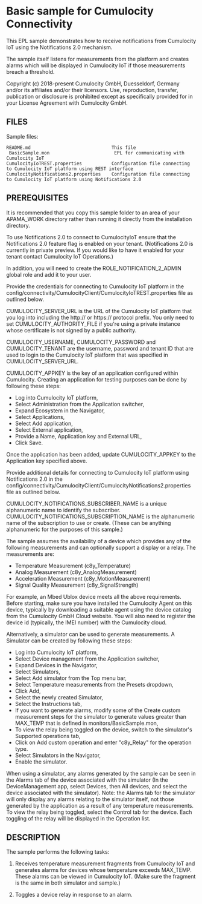 # Basic sample for Cumulocity Connectivity

   This EPL sample demonstrates how to receive notifications from Cumulocity IoT using 
   the Notifications 2.0 mechanism. 
   
   The sample itself listens for measurements from the platform and creates alarms which will be displayed 
   in Cumulocity IoT if those measurements breach a threshold.

   Copyright (c) 2018-present Cumulocity GmbH, Duesseldorf, Germany and/or its affiliates and/or their licensors.
   Use, reproduction, transfer, publication or disclosure is prohibited except as specifically provided for in your License Agreement with Cumulocity GmbH.


## FILES

  Sample files:

    README.md                              This file
     BasicSample.mon                        EPL for communicating with Cumulocity IoT
    CumulocityIoTREST.properties           Configuration file connecting to Cumulocity IoT platform using REST interface
    CumulocityNotifications2.properties    Configuration file connecting to Cumulocity IoT platform using Notifications 2.0

## PREREQUISITES

   It is recommended that you copy this sample folder to an area of your APAMA_WORK directory rather
   than running it directly from the installation directory.

   To use Notifications 2.0 to connect to CumulocityIoT ensure that the Notifications 2.0
   feature flag is enabled on your tenant. (Notifications 2.0 is currently in private preview.
   If you would like to have it enabled for your tenant contact Cumulocity IoT Operations.)
   
   In addition, you will need to create the ROLE_NOTIFICATION_2_ADMIN global role and add it 
   to your user.

   Provide the credentials for connecting to Cumulocity IoT platform in the 
   config/connectivity/CumulocityClient/CumulocityIoTREST.properties file as outlined below.
   
   CUMULOCITY_SERVER_URL is the URL of the Cumulocity IoT platform that you log into including the
   http:// or https:// protocol prefix. You only need to set CUMULOCITY_AUTHORITY_FILE if you're using 
   a private instance whose certificate is not signed by a public authority.
   
   CUMULOCITY_USERNAME, CUMULOCITY_PASSWORD and CUMULOCITY_TENANT are the username, password and tenant 
   ID that are used to login to the Cumulocity IoT platform that was specified in CUMULOCITY_SERVER_URL.
   
   CUMULOCITY_APPKEY is the key of an application configured within Cumulocity. Creating an application 
   for testing purposes can be done by following these steps:
   
   * Log into Cumulocity IoT platform, 
   * Select Administration from the Application switcher,
   * Expand Ecosystem in the Navigator,
   * Select Applications,
   * Select Add application,
   * Select External application,
   * Provide a Name, Application key and External URL,
   * Click Save. 
     
   Once the application has been added, update CUMULOCITY_APPKEY to the Application key specified above.

   Provide additional details for connecting to Cumulocity IoT platform using Notifications 2.0
   in the config/connectivity/CumulocityClient/CumulocityNotifications2.properties file as outlined below.

   CUMULOCITY_NOTIFICATIONS_SUBSCRIBER_NAME is a unique alphanumeric name to identify the subscriber. 
   CUMULOCITY_NOTIFICATIONS_SUBSCRIPTION_NAME is the alphanumeric name of the subscription to use or create. 
   (These can be anything alphanumeric for the purposes of this sample.)
   

   The sample assumes the availability of a device which provides any of the following measurements and 
   can optionally support a display or a relay. The measurements are: 

   - Temperature Measurement (c8y_Temperature)
   - Analog Measurement (c8y_AnalogMeasurement)
   - Acceleration Measurement (c8y_MotionMeasurement)
   - Signal Quality Measurement (c8y_SignalStrength)

   For example, an Mbed Ublox device meets all the above requirements. Before starting, make sure you 
   have installed the Cumulocity Agent on this device, typically by downloading a suitable agent using 
   the device catalog from the Cumulocity GmbH Cloud website. You will also need to register the device id 
   (typically, the IMEI number) with the Cumulocity cloud. 
     
   Alternatively, a simulator can be used to generate measurements. A Simulator can be created by 
   following these steps:
     
   * Log into Cumulocity IoT platform, 
   * Select Device management from the Application switcher,
   * Expand Devices in the Navigator,
   * Select Simulators,
   * Select Add simulator from the Top menu bar,
   * Select Temperature measurements from the Presets dropdown,
   * Click Add, 
   * Select the newly created Simulator,
   * Select the Instructions tab,
   * If you want to generate alarms, modify some of the Create custom measurement steps for the
     simulator to generate values greater than MAX_TEMP that is defined in monitors/BasicSample.mon,
   * To view the relay being toggled on the device, switch to the simulator's Supported operations tab,
   * Click on Add custom operation and enter "c8y_Relay" for the operation type.
   * Select Simulators in the Navigator, 
   * Enable the simulator.
       
   When using a simulator, any alarms generated by the sample can be seen in the Alarms tab of the 
   device associated with the simulator (In the DeviceManagement app, select Devices, then All devices, and
   select the device associated with the simulator). Note: the Alarms tab for the simulator will
   only display any alarms relating to the simulator itself, not those generated by the application 
   as a result of any temperature measurements. To view the relay being toggled, select the Control
   tab for the device. Each toggling of the relay will be displayed in the Operation list.

## DESCRIPTION

   The sample performs the following tasks:                                                

   1. Receives temperature measurement fragments from Cumulocity IoT and generates alarms for devices 
      whose temperature exceeds MAX_TEMP. These alarms can be viewed in Cumulocity IoT. (Make sure the 
      fragment is the same in both simulator and sample.)
         
   2. Toggles a device relay in response to an alarm.

